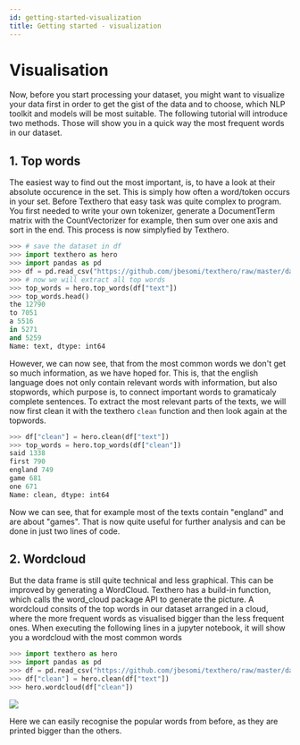 ```yaml
---
id: getting-started-visualization
title: Getting started - visualization
---
```


# Visualisation

Now, before you start processing your dataset, you might want to visualize your data first in order to get the gist of the data and to choose, which NLP toolkit and models will be most suitable. The following tutorial will introduce two methods. Those will show you in a quick way the most frequent words in our dataset.

## 1. Top words


The easiest way to find out the most important, is, to have a look at
their absolute occurence in the set. This is simply how often a word/token occurs in your set. Before Texthero that easy task was quite complex to program. You first needed to write your own tokenizer, generate a DocumentTerm matrix with the CountVectorizer for example, then sum over one axis and sort in the end. This process is now simplyfied by Texthero.

```python
>>> # save the dataset in df
>>> import texthero as hero
>>> import pandas as pd
>>> df = pd.read_csv("https://github.com/jbesomi/texthero/raw/master/dataset/bbcsport.csv")
>>> # now we will extract all top words
>>> top_words = hero.top_words(df["text"])
>>> top_words.head()
the 12790
to 7051
a 5516
in 5271
and 5259
Name: text, dtype: int64
```

However, we can now see, that from the most common words we don't get so much information, as we have hoped for. This is, that the english language does not only contain relevant words with information, but also stopwords, which purpose is, to connect important words to gramaticaly complete sentences. To extract the most relevant parts of the texts, we will now first clean it with the texthero `clean` function and then look again at the topwords.

```python
>>> df["clean"] = hero.clean(df["text"])
>>> top_words = hero.top_words(df["clean"])
said 1338
first 790
england 749
game 681
one 671
Name: clean, dtype: int64
```

Now we can see, that for example most of the texts contain "england" and are about "games". That is now quite useful for further analysis and can be done in just two lines of code.

## 2. Wordcloud

But the data frame is still quite technical and less graphical. This can be improved by generating a WordCloud. Texthero has a build-in function, which calls the word_cloud package API to generate the picture. A wordcloud consits of the top words in our dataset arranged in a cloud, where the more frequent words as visualised bigger than the less frequent ones. When executing the following lines in a jupyter notebook, it will show you a wordcloud with the most common words
```python
>>> import texthero as hero
>>> import pandas as pd
>>> df = pd.read_csv("https://github.com/jbesomi/texthero/raw/master/dataset/bbcsport.csv")
>>> df["clean"] = hero.clean(df["text"])
>>> hero.wordcloud(df["clean"])
```

![](/img/wordcloud.png)

Here we can easily recognise the popular words from before, as they are printed bigger than the others.
